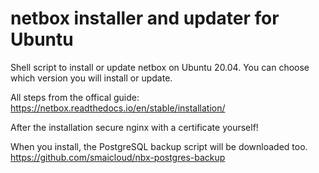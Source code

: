 # netbox installer and updater for Ubuntu
Shell script to install or update netbox on Ubuntu 20.04.
You can choose which version you will install or update.

All steps from the offical guide: https://netbox.readthedocs.io/en/stable/installation/

After the installation secure nginx with a certificate yourself!

When you install, the PostgreSQL backup script will be downloaded too. https://github.com/smaicloud/nbx-postgres-backup